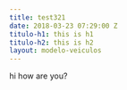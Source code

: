```yaml
---
title: test321
date: 2018-03-23 07:29:00 Z
titulo-h1: this is h1
titulo-h2: this is h2
layout: modelo-veiculos
---
```


hi how are you?
